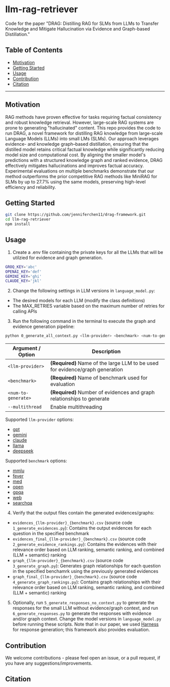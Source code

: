 # llm-rag-retriever

Code for the paper "DRAG: Distilling RAG for SLMs from LLMs to Transfer Knowledge and Mitigate Hallucination via Evidence and Graph-based Distillation."

## Table of Contents

- [Motivation](#motivation)
- [Getting Started](#getting-started)
- [Usage](#usage)
- [Contribution](#contribution)
- [Citation](#citation)

---

## Motivation

RAG methods have proven effective for tasks requiring factual consistency and robust knowledge retrieval. However, large-scale RAG systems are prone to generating "hallucinated" content. This repo provides the code to run DRAG, a novel framework for distilling RAG knowledge from large-scale Language Models (LLMs) into small LMs (SLMs). Our approach leverages evidence- and knowledge graph–based distillation, ensuring that the distilled model retains critical factual knowledge while significantly reducing model size and computational cost. By aligning the smaller model's predictions with a structured knowledge graph and ranked evidence, DRAG effectively mitigates hallucinations and improves factual accuracy. Experimental evaluations on multiple benchmarks demonstrate that our method outperforms the prior competitive RAG methods like MiniRAG for SLMs by up to 27.7% using the same models, preserving high-level efficiency and reliability.

## Getting Started

```bash
git clone https://github.com/jenniferchen11/drag-framework.git
cd llm-rag-retriever
npm install
```

## Usage

1. Create a .env file containing the private keys for all the LLMs that will be utilzied for evidence and graph generation.

```bash
GROQ_KEY='abc'
OPENAI_KEY='def'
GEMINI_KEY='ghi'
CLAUDE_KEY='jkl'
```

2. Change the following settings in LLM versions in `language_model.py`:
- The desired models for each LLM (modify the class definitions)
- The MAX_RETRIES variable based on the maximum number of retries for calling APIs

3. Run the following command in the terminal to execute the graph and evidence generation pipeline:
```bash
python 0_generate_all_context.py <llm-provider> <benchmark> <num-to-generate> [options]
```

| Argument / Option    | Description                                                                   |
| -------------------- | ----------------------------------------------------------------------------- |
| `<llm-provider>`     | **(Required)** Name of the large LLM to be used for evidence/graph generation |
| `<benchmark>`        | **(Required)** Name of benchmark used for evaluation                          |
| `<num-to-generate>`  | **(Required)** Number of evidences and graph relationships to generate        |
| `--multithread`      | Enable multithreading                                                         |

Supported `llm-provider` options:
- [gpt](https://openai.com/api/)
- [gemini](https://ai.google.dev/)
- [claude](hhttps://www.anthropic.com/api)
- [llama](https://www.llama.com/products/llama-api/)
- [deepseek](https://api-docs.deepseek.com/)

Supported `benchmark` options:
- [mmlu](https://huggingface.co/datasets/cais/mmlu)
- [fever](https://huggingface.co/chenxwh/AVeriTeC)
- [med](https://huggingface.co/datasets/openlifescienceai/medmcqa)
- [open](https://huggingface.co/datasets/Open-Style/Open-LLM-Benchmark)
- [gpqa](https://huggingface.co/datasets/Idavidrein/gpqa)
- [web](https://huggingface.co/datasets/stanfordnlp/web_questions)
- [searchqa](https://huggingface.co/datasets/lucadiliello/searchqa)

4. Verify that the output files contain the generated evidences/graphs:
- `evidences_{llm-provider}_{benchmark}.csv` (source code `1_generate_evidences.py`): Contains the output evidences for each question in the specified benchmark
- `evidences_final_{llm-provider}_{benchmark}.csv` (source code `2_generate_evidence_rankings.py`): Contains the evidences with their relevance order based on LLM ranking, semantic ranking, and combined (LLM + semantic) ranking
- `graph_{llm-provider}_{benchmark}.csv` (source code `3_generate_graph.py`): Generates graph relationships for each question in the specified benchamrk using the previously generated evidences
- `graph_final_{llm-provider}_{benchmark}.csv` (source code `4_generate_graph_rankings.py`): Contains graph relationships with their relevance order based on LLM ranking, semantic ranking, and combined (LLM + semantic) ranking

5. Optionally, run `5_generate_responses_no_context.py` to generate the responses for the small LLM without evidence/graph context, and run `6_generate_responses.py` to generate the responses with evidence and/or graph context. Change the model versions in `language_model.py` before running these scripts. Note that in our paper, we used [Harness](https://github.com/EleutherAI/lm-evaluation-harness) for response generation; this framework also provides evaluation. 


## Contribution
We welcome contributions - please feel open an issue, or a pull request, if you have any suggestions/improvements.

## Citation